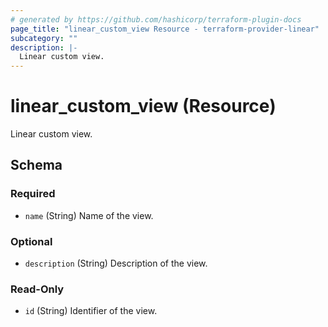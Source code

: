 ```yaml
---
# generated by https://github.com/hashicorp/terraform-plugin-docs
page_title: "linear_custom_view Resource - terraform-provider-linear"
subcategory: ""
description: |-
  Linear custom view.
---
```


# linear_custom_view (Resource)

Linear custom view.



<!-- schema generated by tfplugindocs -->
## Schema

### Required

- `name` (String) Name of the view.

### Optional

- `description` (String) Description of the view.

### Read-Only

- `id` (String) Identifier of the view.


